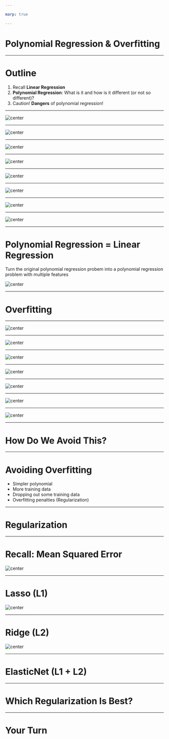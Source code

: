 ```yaml
---

marp: true

---
```


<style>
img[alt~="center"] {
  display: block;
  margin: 0 auto;
}
</style>

# Polynomial Regression & Overfitting

---

# Outline

1.  Recall **Linear Regression**
1.  **Polynomial Regression**: What is it and how is it different (or not so different)?
1.  Caution! **Dangers** of polynomial regression!

---

![center](res/polynomialregression1.gif)

<!--
We have seen linear regression and have implemented it using scikit-learn. We found the line of best fit using optimizers such as gradient descent. Though linear regression can be a powerful predictive tool, it isn't appropriate for all types of regression problems.

Image Details:
* [polynomialregression1.gif](https://opensource.google/docs/copyright/): Copyright Google
-->

---

![center](res/polynomialregression2.png)

<!--
Take a look at this dataset for a few seconds. See if you can find a good spot to place a line.

Image Details:
* [polynomialregression2.png](https://opensource.google/docs/copyright/): Copyright Google
-->

---

![center](res/polynomialregression3.png)

<!--
This is the line that the closed form of linear regression would create. It doesn't look like a very good fit, does it? The R-squared score for this line is actually 0.228.

Image Details:
* [polynomialregression3.png](https://opensource.google/docs/copyright/): Copyright Google
-->

---

![center](res/polynomialregression4.png)

<!--
We can see that if we introduce a polynomial line (in this case, a 2nd degree polynomial), we get a much better looking fit. The R-squared score is now 0.790.

Image Details:
* [polynomialregression4.png](https://opensource.google/docs/copyright/): Copyright Google
-->

---

![center](res/polynomialregression5.png)

<!--
Here are a few examples of polynomial equations. The topmost is the linear equation we are used to. The next is commonly called a quadratic equation. The third is a cubic equation. The number of factors you can add to the equation is theoretically unbounded, though you'll pay a computational expense for polynomials of higher degree and also increase the risk of overfitting. We'll get to that soon.

Image Details:
* [polynomialregression5.png](https://opensource.google/docs/copyright/): Copyright Google
-->

---

![center](res/polynomialregression6.png)

<!--
@Exercise (3 minutes) {
Ask students to turn to a partner next to them and discuss the two questions on the slide.
}

Image Details:
* [polynomialregression5.png](https://opensource.google/docs/copyright/): Copyright Google
-->

---

![center](res/polynomialregression7.png)

<!--
This dataset was actually randomly generated based on a polynomial equation with some random noise. You can see the original polynomial line drawn in green on the chart. Our predicted line in red isn't perfect by any means. You can see a much sharper slope at both ends, but it is still better than a straight-line fit.

Image Details:
* [polynomialregression7.png](https://opensource.google/docs/copyright/): Copyright Google
-->

---

![center](res/polynomialregression8.png)

<!--
If we understand the process behind polynomial regression, we can see that it is not so different from linear regression. Ultimately, in order to reduce error in our model, we are still attempting to find the most accurate weights and biases we can find.

Image Details:
* [polynomialregression8.png](https://opensource.google/docs/copyright/): Copyright Google
-->

---

# Polynomial Regression = Linear Regression

Turn the original polynomial regression probem into a polynomial regression problem with multiple features

![center](res/polynomialregression19.png)

<!--
To find the weights and biases for a polynomial regression model, we recast the problem as a multivariate linear regression problem. Then we are able to use all the machinery we've already developed to "learn" the parameters.

Image Details:
* [polynomialregression19.png](https://opensource.google/docs/copyright/): Copyright Google
-->

---

# Overfitting

<!--
We will now explore the potential dangers of using higher-order polynomial fits.
-->

---

![center](res/polynomialregression20.png)

<!--
What could possibly go wrong if we use a polynomial model to fit the following data? Brainstorm some ideas.

Image Details:
* [polynomialregression9.png](http://www.google.com): Copyright Google
-->

---

![center](res/polynomialregression10.png)

<!--
*Pretend to throw one more data point into (B) in a region where the curve does not pass through (perhaps above the second valley).*

It is clear that (B) is not able to generalize to new data points.

Image Details:
* [polynomialregression10.png](http://www.google.com): Copyright Google
-->

---

![center](res/polynomialregression11.jpg)

<!--
Let's think of overfitting by looking into clothing. Here, we have a person wearing a reasonably well-fitting shirt.

Image Details:
* [polynomialregression11.jpg](https://unsplash.com/photos/q8U1YgBaRQk): Unsplash License
-->

---

![center](res/polynomialregression12.jpg)

<!--
Clothing can be a little more form-fitting, which reduces the number of people that it will fit. This is overfitting. You can think of it like a custom-tailored suit of armor that you could never lend to someone else.

Image Details:
* [polynomialregression12.jpg](https://unsplash.com/photos/GDre1q4wEJk): Unsplash License
-->

---

![center](res/polynomialregression13.jpg)

<!--
There is the other extreme, where you make clothing so loose that just about anyone could wear it. This would be underfitting.

Image Details:
* [polynomialregression13.jpg](https://unsplash.com/photos/Z1X6cXjn7GQ): Unsplash License
-->

---

![center](res/polynomialregression14.jpg)

<!--
Most of the time, you probably just want a simple, midsized, unisex t-shirt of a given style.

Image Details:
* [polynomialregression14.jpg](https://unsplash.com/photos/WWesmHEgXDs): Unsplash License
-->

---

![center](res/polynomialregression15.png)

<!--
So how does this apply to real data? Here is an illustration of overfitting a regression model. You can see how the regression line perfectly fits the data points on the graph, but it can't necessarily predict well for future x-values.

https://en.wikipedia.org/wiki/Overfitting

Image Details:
* [polynomialregression15.png](http://www.google.com): Copyright Google
-->

---

# How Do We Avoid This?

<!--
Given the problem of a polynomial fitting data too closely, how would you avoid overfitting?

*Give students some time to throw out some ideas.*
-->

---

# Avoiding Overfitting

* Simpler polynomial
* More training data
* Dropping out some training data
* Overfitting penalties (Regularization)

<!--
Here are some of the most common ways to avoid overfitting.

Using a polynomial function with fewer degrees is one way. If your model is introducing enough curvature to cross most training data points, then use fewer degrees in your polynomial.

Another tactic is to use more data to train your model. As your dataset grows in size, it will likely also grow in diversity and create a model that is less overfitted.

If you can't collect more data to train your model, it might be possible to drop some data out of the training set to reduce the ability for your model to overfit.

And finally, there are strategies for adding penalties to the model to make even a high-degree polynomial less likely to overfit. Some common strategies are called Lasso, Ridge, and ElasticNet. We'll look at each of these more closely, and you'll experiment with them in your lab exercise.
-->

---

# Regularization

<!--
Regularization is a method of "shrinking" the coefficients in the learned equation. There are many types of regularizers, but we will look at the most common ones here. They are Lasso, Ridge, and ElasticNet.

https://medium.com/@yongddeng/regression-analysis-lasso-ridge-and-elastic-net-9e65dc61d6d3
-->

---

# Recall: Mean Squared Error

![center](res/polynomialregression20.png)

<!--
As a reminder, this is the equation of a common loss function, the mean squared error.

In this equation we have the following:

Line 1: (y_true - y_pred) is the error between the true target and the predicted target from the model.

Line 2: Recall that y_pred came from a linear regression equation, which can be written in matrix notation. Theta is a vector consisting of the bias term and the weights, and X is our features.

Line 3: Completing the matrix multiplication and writing the multivariate regression formula using the notation:
  * n = number of rows in the training data
  * p = coefficients in the equation (also number of features)
  * y_true = true target value
  * theta_0 = intercept
  * theta_j = coefficients of the polynomial equation
  * x_i = feature values

Image Details:
* [polynomialregression20.png](http://www.google.com): Copyright Google
-->

---

# Lasso (L1)

![center](res/polynomialregression17.png)

<!--
What does it mean to shrink coefficients? It effectively means to increase the value of the loss function as the coefficients are calculated.

Lasso is L1 regression. This means that it uses the absolute value of the coefficients and appends them to the output of the loss function. We can see that by adding the absolute value of theta_j (a positive number), the cost function is always slightly larger than the regular MSE loss function. This is going to force the model to make the thetas slightly smaller.

Smaller coefficients make the model "more linear." For example, imagine we have y = theta_0 + theta_1(x) + theta_2(x^2) + theta_3(x^3), where theta_2 and theta_3 are very very small (almost 0). Then the function is almost linear. So smaller coefficients effectively control the model to scale back curvature and reduce overfitting.

LASSO is an acronym for "Least Absolute Shrinkage and Selection Operator."

Due to the L1 regularization, some of the coefficients may actually equal zero. How many coefficients go to zero depends on the regularization parameter λ, which is chosen/tuned by cross-validation. Because of the fact that some coefficients may go to zero, L1 regularization can be used for dimensionality reduction. That is, we can identify which features are most important for predicting our target and remove the features whose coefficient goes to zero.

Image Details:
* [polynomialregression17.png](http://www.google.com): Copyright Google
-->

---

# Ridge (L2)

![center](res/polynomialregression18.png)

<!--
Ridge regularization looks similar to LASSO, but instead of appending the sum of absolute values of coefficients to the loss function, it appends the sum of squares of coefficients.

Ridge regularization seeks the value of λ that minimizes the penalized or regularized RSS (residual sum of squares). As the L2 norm is differentiable, problems using the method can be solved by gradient descent.

Image Details:
* [polynomialregression18.png](http://www.google.com): Copyright Google
-->

---

# ElasticNet (L1 + L2)

<!--
ElasticNet is the combination of L1 and L2 regularization applied to the loss function.

https://en.wikipedia.org/wiki/Elastic_net_regularization
-->

---

# Which Regularization Is Best?

<!--
It depends.

- L1 regularization can drive coefficients to zero, and it tends to produce a sparse model (and result in feature selection).
- L2 regularization is less likely to drive coefficients to zero, and it tends to produce a more dense model.
- ElasticNet, as a compromise, works well in many situations.

It is probably worth experimenting with each method to see which works best for your particular model.
-->

---

# Your Turn
